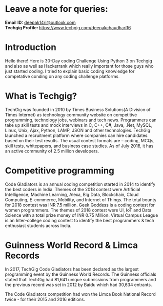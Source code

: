# Leave a note for queries:
 <strong>Email ID:</strong> deepak14ri@outlook.com <br>
 <strong>Techgig Profile: </strong>https://www.techgig.com/deepakchaudhari16

# Introduction
Hello there! Here is 30-Day  coding Challenge Using Python 3 on Techgig and also as well as Hackerrank which really important for those guys who just started coding. I tried to explain basic coding knowledge for competative conding on any coding challenge platforms.


# What is Techgig?

TechGig was founded in 2010 by Times Business Solutions(A Division of Times Internet) as technology community website on competitive programming, technology jobs, webinars and tech news. Programmers can take up skill tests and mock interviews in C, C++, C#, Java, .Net, MySQL, Linux, Unix, Ajax, Python, LAMP, JSON and other technologies. TechGig launched a recruitment platform where companies can hire candidates based on their test results. The usual contest formats are – coding, MCQs, skill tests, whitepapers, and business case studies. As of July 2018, it has an active community of 2.5 million developers.

# Competitive programming

   Code Gladiators is an annual coding competition started in 2014 to identify the best coders in India. Themes of the 2018 contest were Artificial Intelligence, Machine Learning, Alexa, Big Data, Blockchain, Cloud Computing, E-commerce, Mobility, and Internet of Things. The total bounty for 2018 contest was INR 7.5 million.
    Geek Goddess is a coding contest for women programmers. The themes of 2018 contest were UI, IoT and Data Science with a total prize money of INR 0.75 Million.
    Virtual Campus League is an Inter–college coding contest to identify the best programmers & tech enthusiast students across India.

# Guinness World Record & Limca Records

In 2017, TechGig Code Gladiators has been declared as the largest programming event by the Guinness World Records. The Guinness officials stated that TechGig had 81,641 unique submissions from programmers and the previous record was set in 2012 by Baidu which had 30,634 entrants.

The Code Gladiators competition had won the Limca Book National Record twice - for their 2015 and 2016 editions.
